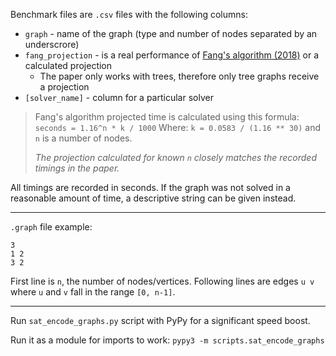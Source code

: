 Benchmark files are `.csv` files with the following columns:

- `graph` - name of the graph (type and number of nodes separated by an underscrore)
- `fang_projection` - is a real performance of [Fang's algorithm (2018)](https://arxiv.org/pdf/1003.3045) or a calculated projection
  - The paper only works with trees, therefore only tree graphs receive a projection
- `[solver_name]` - column for a particular solver

> Fang's algorithm projected time is calculated using this formula:
> `seconds = 1.16^n * k / 1000`
> Where: `k = 0.0583 / (1.16 ** 30)` and `n` is a number of nodes.
>
> _The projection calculated for known `n` closely matches the recorded timings in the paper._

All timings are recorded in seconds. If the graph was not solved in a reasonable amount of time, a descriptive string can be given instead.

---

`.graph` file example:

```
3
1 2
3 2
```

First line is `n`, the number of nodes/vertices. Following lines are edges `u v` where `u` and `v` fall in the range `[0, n-1]`.

---

Run `sat_encode_graphs.py` script with PyPy for a significant speed boost.

Run it as a module for imports to work:
`pypy3 -m scripts.sat_encode_graphs`
